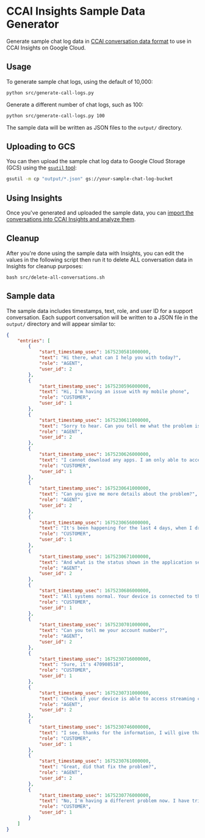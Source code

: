 # CCAI Insights Sample Data Generator

Generate sample chat log data in
[CCAI conversation data format](https://cloud.google.com/contact-center/insights/docs/conversation-data-format)
to use in CCAI Insights on Google Cloud.

## Usage

To generate sample chat logs, using the default of 10,000:

```bash
python src/generate-call-logs.py
```

Generate a different number of chat logs, such as 100:

```bash
python src/generate-call-logs.py 100
```

The sample data will be written as JSON files to the `output/` directory.

## Uploading to GCS

You can then upload the sample chat log data to Google Cloud Storage (GCS)
using the [`gsutil` tool](https://cloud.google.com/storage/docs/gsutil):

```bash
gsutil -m cp "output/*.json" gs://your-sample-chat-log-bucket
```

## Using Insights

Once you've generated and uploaded the sample data, you can [import the
conversations into CCAI Insights and analyze
them](https://cloud.google.com/contact-center/insights/docs/create-analyze-conversation-ui).

## Cleanup

After you're done using the sample data with Insights, you can edit the values
in the following script then run it to delete ALL conversation data in Insights
for cleanup purposes:

```
bash src/delete-all-conversations.sh
```

## Sample data

The sample data includes timestamps, text, role, and user ID for a support
conversation. Each support conversation will be written to a JSON file in the
`output/` directory and will appear similar to:

```json
{
    "entries": [
        {
            "start_timestamp_usec": 1675230581000000,
            "text": "Hi there, what can I help you with today?",
            "role": "AGENT",
            "user_id": 2
        },
        {
            "start_timestamp_usec": 1675230596000000,
            "text": "Hi, I'm having an issue with my mobile phone",
            "role": "CUSTOMER",
            "user_id": 1
        },
        {
            "start_timestamp_usec": 1675230611000000,
            "text": "Sorry to hear. Can you tell me what the problem is?",
            "role": "AGENT",
            "user_id": 2
        },
        {
            "start_timestamp_usec": 1675230626000000,
            "text": "I cannot download any apps. I am only able to access the messaging app. I am not able to access other apps.",
            "role": "CUSTOMER",
            "user_id": 1
        },
        {
            "start_timestamp_usec": 1675230641000000,
            "text": "Can you give me more details about the problem?",
            "role": "AGENT",
            "user_id": 2
        },
        {
            "start_timestamp_usec": 1675230656000000,
            "text": "It's been happening for the last 4 days, when I dropped the device. It's possible that the fall caused some damage to the device.",
            "role": "CUSTOMER",
            "user_id": 1
        },
        {
            "start_timestamp_usec": 1675230671000000,
            "text": "And what is the status shown in the application settings?",
            "role": "AGENT",
            "user_id": 2
        },
        {
            "start_timestamp_usec": 1675230686000000,
            "text": "All systems normal. Your device is connected to the internet and functioning normally. There are no issues to report.",
            "role": "CUSTOMER",
            "user_id": 1
        },
        {
            "start_timestamp_usec": 1675230701000000,
            "text": "Can you tell me your account number?",
            "role": "AGENT",
            "user_id": 2
        },
        {
            "start_timestamp_usec": 1675230716000000,
            "text": "Sure, it's 470908518",
            "role": "CUSTOMER",
            "user_id": 1
        },
        {
            "start_timestamp_usec": 1675230731000000,
            "text": "Check if your device is able to access streaming content. You can check if your device is able to access streaming content by trying to watch a show or movie on a streaming service. If you are unable to watch anything, check your internet connection and make sure that your device is connected to the correct network.",
            "role": "AGENT",
            "user_id": 2
        },
        {
            "start_timestamp_usec": 1675230746000000,
            "text": "I see, thanks for the information, I will give that a try.",
            "role": "CUSTOMER",
            "user_id": 1
        },
        {
            "start_timestamp_usec": 1675230761000000,
            "text": "Great, did that fix the problem?",
            "role": "AGENT",
            "user_id": 2
        },
        {
            "start_timestamp_usec": 1675230776000000,
            "text": "No, I'm having a different problem now. I have tried using a different website or app to see if the problem is with the website or app itself.",
            "role": "CUSTOMER",
            "user_id": 1
        }
    ]
}
```
